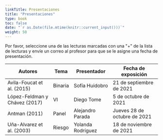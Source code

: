 ```yaml
---
linkTitle: Presentaciones
title: "Presentaciones"
type: book
toc: false
date: "`r as.Date(file.mtime(knitr::current_input()))`"
weight: 50
---
```


Por favor, seleccione una de las lecturas marcadas con una "+" de la lista de lecturas y envíe un correo al profesor para que se le asigne una fecha de presentación.

| **Autores** | **Tema** | **Presentador** | **Fecha de exposición** |
| --- | --- | --- | --- |
| Avila-Foucat et al. (2015) | Binaria   | Sofía Huidobro | 21 de septiembre de 2021 |
| López-Feldman y Chávez (2017) | VI | Diego Tome | 5 de octubre de 2021 |
| Antman (2011) | Panel | Alejandro Parada | Jueves 28 de octubre de 2021 |
| Uña-Alvarez et al. (2003) | Riesgo | Yolanda Rodríguez | 18 de noviembre de 2021 |
